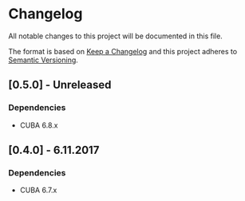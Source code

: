 # Changelog
All notable changes to this project will be documented in this file.

The format is based on [Keep a Changelog](http://keepachangelog.com/en/1.0.0/)
and this project adheres to [Semantic Versioning](http://semver.org/spec/v2.0.0.html).

## [0.5.0] - Unreleased

### Dependencies
- CUBA 6.8.x

## [0.4.0] - 6.11.2017

### Dependencies
- CUBA 6.7.x

